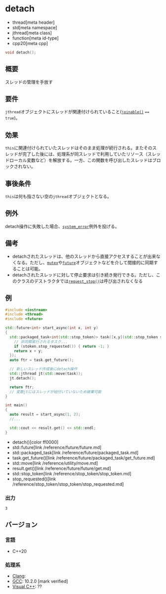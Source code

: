 # detach
* thread[meta header]
* std[meta namespace]
* jthread[meta class]
* function[meta id-type]
* cpp20[meta cpp]

```cpp
void detach();
```

## 概要
スレッドの管理を手放す


## 要件
`jthread`オブジェクトにスレッドが関連付けられていること([`joinable()`](joinable.md) `== true`)。


## 効果
`this`に関連付けられていたスレッドはそのまま処理が続行される。またそのスレッドが完了した後には、処理系が同スレッドで利用していたリソース（スレッドローカル変数など）を解放する。一方、この関数を呼び出したスレッドはブロックされない。


## 事後条件
`this`は何も指さない空の`jthread`オブジェクトとなる。


## 例外
detach操作に失敗した場合、[`system_error`](/reference/system_error/system_error.md)例外を投げる。


## 備考
- detachされたスレッドは、他のスレッドから直接アクセスすることが出来なくなる。ただし、[`mutex`](/reference/mutex/mutex.md)や[`future`](/reference/future/future.md)オブジェクトなどを介して間接的に同期することは可能。
- detachされたスレッドに対して停止要求は引き続き発行できる。ただし、このクラスのデストラクタでは[`request_stop()`](request_stop.md)は呼び出されなくなる


## 例
```cpp example
#include <iostream>
#include <thread>
#include <future>

std::future<int> start_async(int x, int y)
{
  std::packaged_task<int(std::stop_token)> task([x,y](std::stop_token stoken) {
    // 非同期実行されるタスク...
    if (stoken.stop_requested()) { return -1; }
    return x + y;
  });
  auto ftr = task.get_future();

  // 新しいスレッド作成後にdetach操作
  std::jthread jt(std::move(task));
  jt.detach();

  return ftr;
  // 変数jtにはスレッドが紐付いていないため破棄可能
}

int main()
{
  auto result = start_async(1, 2);
  //...

  std::cout << result.get() << std::endl;
}
```
* detach()[color ff0000]
* std::future[link /reference/future/future.md]
* std::packaged_task[link /reference/future/packaged_task.md]
* task.get_future()[link /reference/future/packaged_task/get_future.md]
* std::move[link /reference/utility/move.md]
* result.get()[link /reference/future/future/get.md]
* std::stop_token[link /reference/stop_token/stop_token.md]
* stop_requested()[link /reference/stop_token/stop_token/stop_requested.md]

### 出力
```
3
```

## バージョン
### 言語
- C++20

### 処理系
- [Clang](/implementation.md#clang):
- [GCC](/implementation.md#gcc): 10.2.0 [mark verified]
- [Visual C++](/implementation.md#visual_cpp): ??
